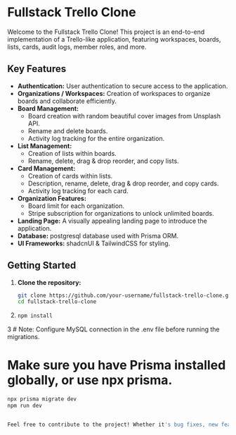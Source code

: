 # Fullstack Trello Clone

Welcome to the Fullstack Trello Clone! This project is an end-to-end implementation of a Trello-like application, featuring workspaces, boards, lists, cards, audit logs, member roles, and more.

## Key Features

- **Authentication:** User authentication to secure access to the application.
- **Organizations / Workspaces:** Creation of workspaces to organize boards and collaborate efficiently.
- **Board Management:**
  - Board creation with random beautiful cover images from Unsplash API.
  - Rename and delete boards.
  - Activity log tracking for the entire organization.
- **List Management:**
  - Creation of lists within boards.
  - Rename, delete, drag & drop reorder, and copy lists.
- **Card Management:**
  - Creation of cards within lists.
  - Description, rename, delete, drag & drop reorder, and copy cards.
  - Activity log tracking for each card.
- **Organization Features:**
  - Board limit for each organization.
  - Stripe subscription for organizations to unlock unlimited boards.
- **Landing Page:** A visually appealing landing page to introduce the application.
- **Database:** postgresql database used with Prisma ORM.
- **UI Frameworks:** shadcnUI & TailwindCSS for styling.

## Getting Started

1. **Clone the repository:**
   ```bash
   git clone https://github.com/your-username/fullstack-trello-clone.git
   cd fullstack-trello-clone

2. ``` bash
   npm install

3 # Note: Configure MySQL connection in the .env file before running the migrations.
# Make sure you have Prisma installed globally, or use npx prisma.
```bash
npx prisma migrate dev
npm run dev


Feel free to contribute to the project! Whether it's bug fixes, new features, or improvements, your contributions are welcome.
  
